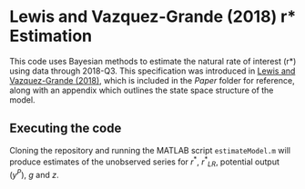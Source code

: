 # Lewis and Vazquez-Grande (2018) r* Estimation

This code uses Bayesian methods to estimate the natural rate of interest (r*) using data through 2018-Q3.  This specification was introduced in [Lewis and Vazquez-Grande (2018)](https://onlinelibrary.wiley.com/doi/abs/10.1002/jae.2671), which is included in the *Paper* folder for reference, along with an appendix which outlines the state space structure of the model.

## Executing the code
Cloning the repository and running the MATLAB script `estimateModel.m` will produce estimates of the unobserved series for *r*<sup>\*</sup>, *r*<sup>\*</sup><sub>*LR*</sub>, potential output (*y*<sup>*P*</sup>), *g* and *z*.


